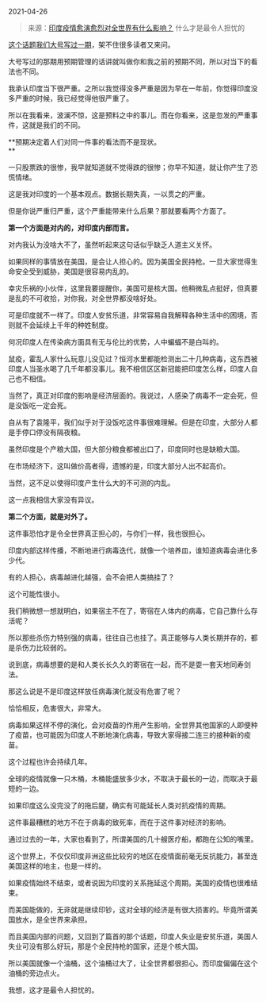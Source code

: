 2021-04-26

> 来源：[印度疫情愈演愈烈对全世界有什么影响？](http://mp.weixin.qq.com/s?__biz=MzU3NDc5Nzc0NQ==&mid=2247502244&idx=1&sn=4482f4ab846206bab3527acff1987560&chksm=fd2e6b7aca59e26c0efe7e888dff1e832056a525a79b2699cd6aeff67229f85039a9b063cc4f&scene=27#wechat_redirect)
> 什么才是最令人担忧的

[这个话题我们大号写过一期](https://mp.weixin.qq.com/s?__biz=MzU0MjYwNDU2Mw==&mid=2247498262&idx=2&sn=c793511fef8419d26bb3aa5c7632bf8e&chksm=fb1a966acc6d1f7c79e5ee2c6710ca2572163fae1033026b858645a273260f397d0013d06568&token=1766920355&lang=zh_CN&scene=21#wechat_redirect)，架不住很多读者又来问。  

  

大号写过的那期用预期管理的话讲就叫做你和我之前的预期不同，所以对当下的看法也不同。  

  

我承认印度当下很严重。之所以我觉得没多严重是因为早在一年前，你觉得印度没多严重的时候，我已经觉得他很严重了。  

  

所以在我看来，波澜不惊，这是预料之中的事儿。而在你看来，这是忽发的严重事件，这就是我们的不同。  

  

 **预期决定着人们对同一件事的看法而不是现状。  
**

  

一只股票跌的很惨，我早就知道就不觉得跌的很惨；你早不知道，就让你产生了恐慌情绪。

  

这是我对印度的一个基本观点。数据长期失真，一以贯之的严重。  

  

但是你说严重归严重，这个严重能带来什么后果？那就要看两个方面了。  

  

 **第一个方面是对内的，对印度内部而言。**

  

对内我认为没啥大不了，虽然听起来这句话似乎缺乏人道主义关怀。  

  

如果同样的事情放在美国，是会让人担心的。因为美国全民持枪。一旦大家觉得生命安全受到威胁，美国是很容易内乱的。  

  

幸灾乐祸的小伙伴，这里我要提醒你，美国可是核大国。他稍微乱点挺好，但真要是乱的不可收拾，对你我，对全世界都没啥好处。

  

可是印度就不一样了。印度人安贫乐道，非常容易自我解释各种生活中的困境，否则就不会延续上千年的种姓制度。

  

何况印度人在传染病方面具有无与伦比的优势，人中蝙蝠不是白叫的。

  

鼠疫，霍乱人家什么玩意儿没见过？恒河水里都能检测出二十几种病毒，这东西被印度人当圣水喝了几千年都没事儿。我不相信区区新冠能把印度怎么样，印度人自己也不相信。  

  

当然了，真正对印度的影响是经济层面的。我说过，人感染了病毒不一定会死，但是没饭吃一定会死。

  

自从有了袁隆平，我们似乎对于没饭吃这件事很难理解。但是在印度，大部分人都是手停口停没有隔夜粮。

  

虽然印度是个产粮大国，但大部分粮食都被出口了，印度同时也是缺粮大国。  

  

在市场经济下，这叫做价高者得，遗憾的是，印度大部分人出不起高价。  

  

当然，这不足以使得印度产生什么大的不可测的内乱。

  

这一点我相信大家没有异议。  

  

 **第二个方面，就是对外了。**

  

这件事恐怕才是令全世界真正担心的，与你们一样，我也很担心。  

  

印度内部这样传播，不断地进行病毒迭代，就像一个培养皿，谁知道病毒会进化多少代。  

  

有的人担心，病毒越进化越强，会不会把人类搞挂了？

  

这个可能性很小。

  

我们稍微想一想就明白，如果宿主不在了，寄宿在人体内的病毒，它自己靠什么存活呢？

  

所以那些杀伤力特别强的病毒，往往自己也挂了。真正能够与人类长期并存的，都是杀伤力比较弱的。  

  

说到底，病毒想要的是和人类长长久久的寄宿在一起，而不是耍一套天地同寿剑法。

  

那这么说是不是印度这样放任病毒演化就没有危害了呢？  

  

恰恰相反，危害很大，非常大。  

  

病毒如果这样不停的演化，会对疫苗的作用产生影响，全世界其他国家的人即便种了疫苗，也可能因为印度人不断地演化病毒，导致大家得接二连三的接种新的疫苗。  

  

这个过程也许会持续几年。  

  

全球的疫情就像一只木桶，木桶能盛放多少水，不取决于最长的一边，而取决于最短的一边。  

  

如果印度这么没完没了的拖后腿，确实有可能延长人类对抗疫情的周期。  

  

这件事最糟糕的地方不在于病毒的致死率，而在于这件事对经济的影响。  

  

通过过去的一年，大家也看到了，所谓美国的几十艘医疗船，都跑在公知的嘴里。

  

这个世界上，不仅仅印度非洲这些比较穷的地区在疫情面前毫无反抗能力，甚至连美国这样的地主，也是一样的。

  

如果疫情始终不结束，或者说因为印度的关系拖延这个周期。美国的疫情也很难结束。  

  

而美国能做的，无非就是继续印钞，这对全球的经济是有很大损害的。毕竟所谓美国放水，是全世界来承担。

  

而且美国内部的问题，又回到了篇首的那个话题，印度人失业是安贫乐道，美国人失业可没有那么好玩，那是个全民持枪的国家，还是个核大国。  

  

所以美国就像一个油桶，这个油桶过大了，让全世界都很担心。而印度偏偏在这个油桶的旁边点火。  

  

我想，这才是最令人担忧的。

